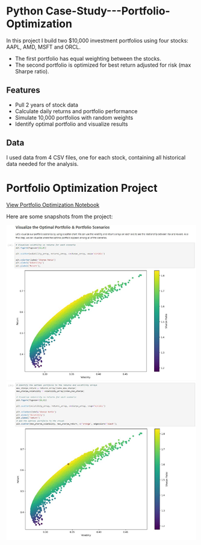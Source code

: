 # Python Case-Study---Portfolio-Optimization

In this project I build two $10,000 investment portfolios using four stocks: AAPL, AMD, MSFT and ORCL.  
- The first portfolio has equal weighting between the stocks.  
- The second portfolio is optimized for best return adjusted for risk (max Sharpe ratio).

## Features
- Pull 2 years of stock data 
- Calculate daily returns and portfolio performance
- Simulate 10,000 portfolios with random weights
- Identify optimal portfolio and visualize results

## Data
I used data from 4 CSV files, one for each stock, containing all historical data needed for the analysis.


# Portfolio Optimization Project  
[View Portfolio Optimization Notebook](https://github.com/JaviGARES/Python-Case-Study---Portfolio-Optimization/blob/main/Case%20Study%20-%20Portfolio%20Optimization.ipynb)


Here are some snapshots from the project:

![Image 15](images/15.JPG)
![Image 16](images/16.JPG)
